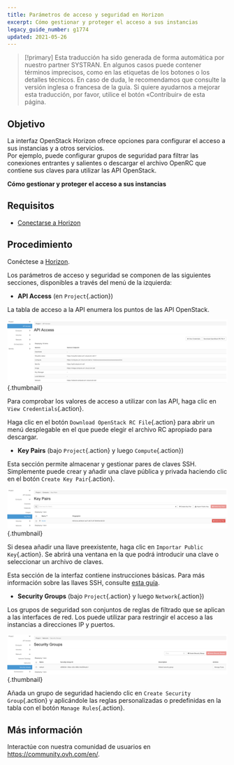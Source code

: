 ```yaml
---
title: Parámetros de acceso y seguridad en Horizon
excerpt: Cómo gestionar y proteger el acceso a sus instancias
legacy_guide_number: g1774
updated: 2021-05-26
---
```


> [!primary]
> Esta traducción ha sido generada de forma automática por nuestro partner SYSTRAN. En algunos casos puede contener términos imprecisos, como en las etiquetas de los botones o los detalles técnicos. En caso de duda, le recomendamos que consulte la versión inglesa o francesa de la guía. Si quiere ayudarnos a mejorar esta traducción, por favor, utilice el botón «Contribuir» de esta página.
>

## Objetivo

La interfaz OpenStack Horizon ofrece opciones para configurar el acceso a sus instancias y a otros servicios.<br>
Por ejemplo, puede configurar grupos de seguridad para filtrar las conexiones entrantes y salientes o descargar el archivo OpenRC que contiene sus claves para utilizar las API OpenStack.

**Cómo gestionar y proteger el acceso a sus instancias**

## Requisitos

- [Conectarse a Horizon](/pages/public_cloud/compute/introducing_horizon)

## Procedimiento

Conéctese a [Horizon](https://horizon.cloud.ovh.net/auth/login/).

Los parámetros de acceso y seguridad se componen de las siguientes secciones, disponibles a través del menú de la izquierda:

- **API Access** (en `Project`{.action})

La tabla de acceso a la API enumera los puntos de las API OpenStack.

![horizon - acceso a la API](images/api_access.png){.thumbnail}

Para comprobar los valores de acceso a utilizar con las API, haga clic en `View Credentials`{.action}.

Haga clic en el botón `Download OpenStack RC File`{.action} para abrir un menú desplegable en el que puede elegir el archivo RC apropiado para descargar.

- **Key Pairs** (bajo `Project`{.action} y luego `Compute`{.action})

Esta sección permite almacenar y gestionar pares de claves SSH. Simplemente puede crear y añadir una clave pública y privada haciendo clic en el botón `Create Key Pair`{.action}.

![horizon - llaves SSH](images/key_pairs.png){.thumbnail}

Si desea añadir una llave preexistente, haga clic en `Importar Public Key`{.action}. Se abrirá una ventana en la que podrá introducir una clave o seleccionar un archivo de claves.

Esta sección de la interfaz contiene instrucciones básicas. Para más información sobre las llaves SSH, consulte [esta guía](/pages/platform/public-cloud/public-cloud-first-steps#1-crear-claves-ssh/).

- **Security Groups** (bajo `Project`{.action} y luego `Network`{.action})

Los grupos de seguridad son conjuntos de reglas de filtrado que se aplican a las interfaces de red. Los puede utilizar para restringir el acceso a las instancias a direcciones IP y puertos.

![horizon - grupos de seguridad](images/security_groups.png){.thumbnail}

Añada un grupo de seguridad haciendo clic en `Create Security Group`{.action} y aplicándole las reglas personalizadas o predefinidas en la tabla con el botón `Manage Rules`{.action}.

## Más información

Interactúe con nuestra comunidad de usuarios en <https://community.ovh.com/en/>.
